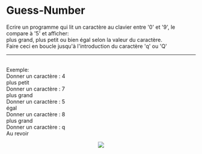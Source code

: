 # Guess-Number

Ecrire un programme qui lit un caractère au clavier entre '0' et '9', le compare à '5' et afficher:
<br>plus grand, plus petit ou bien égal selon la valeur du caractère. 
<br>Faire ceci en boucle jusqu'à l'introduction du caractère 'q' ou 'Q'
<hr>
<br>Exemple:
<br>Donner un caractère : 4
<br>plus petit
<br>Donner un caractère : 7
<br>plus grand
<br>Donner un caractère : 5
<br>égal
<br>Donner un caractère : 8
<br>plus grand
<br>Donner un caractère : q
<br>Au revoir
<p float="left" align="center">
<img src="https://user-images.githubusercontent.com/100727442/200649903-715a1eee-0ac9-4a22-bf2a-f9ba3f05dbd9.png">
</p>

